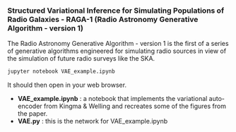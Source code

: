 ### Structured Variational Inference for Simulating Populations of Radio Galaxies - RAGA-1 (Radio Astronomy Generative Algorithm - version 1)

The Radio Astronomy Generative Algorithm - version 1 is the first of a series of generative algorithms engineered for simulating radio sources in view of the simulation of future radio surveys like the SKA. 

```bash
jupyter notebook VAE_example.ipynb
```
It should then open in your web browser.

* **VAE_example.ipynb** : a notebook that implements the variational auto-encoder from Kingma & Welling and recreates some of the figures from the paper.
* **VAE.py** : this is the network for VAE_example.ipynb
